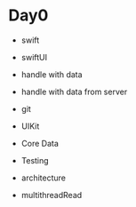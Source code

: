 # Day0
- swift
- swiftUI
- handle with data
- handle with data from server
- git



- UIKit
- Core Data
- Testing
- architecture
- multithreadRead